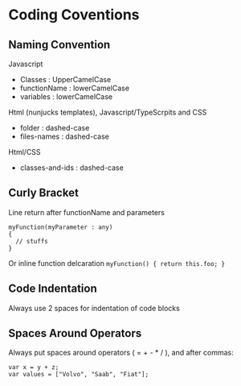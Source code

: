 Coding Coventions
===============

Naming Convention
-----------------

Javascript
- Classes : UpperCamelCase
- functionName : lowerCamelCase
- variables : lowerCamelCase

Html (nunjucks templates), Javascript/TypeScrpits and CSS
- folder : dashed-case
- files-names : dashed-case

Html/CSS
- classes-and-ids : dashed-case

Curly Bracket
-------------

Line return after functionName and parameters
```
myFunction(myParameter : any)
{
  // stuffs
}
```

Or inline function delcaration `myFunction() { return this.foo; }`


Code Indentation
----------

Always use 2 spaces for indentation of code blocks

Spaces Around Operators
----------------------

Always put spaces around operators ( = + - * / ), and after commas:
```
var x = y + z;
var values = ["Volvo", "Saab", "Fiat"];
```

